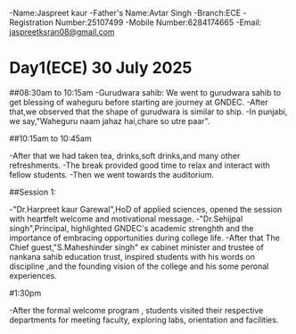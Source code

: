 -Name:Jaspreet kaur
-Father's Name:Avtar Singh
-Branch:ECE
-Registration Number:25107499
-Mobile Number:6284174665
-Email: jaspreetksran08@gmail.com
# Day1(ECE) 30 July 2025

##08:30am to 10:15am -Gurudwara sahib: We went to gurudwara sahib to get blessing of waheguru before starting are journey at GNDEC. -After that,we observed that the shape of gurudwara is similar to ship. -In punjabi, we say,"Waheguru naam jahaz hai,chare so utre paar".

##10:15am to 10:45am

-After that we had taken tea, drinks,soft drinks,and many other refreshments.
-The break provided good time to relax and interact with fellow students. -Then we went towards the auditorium.

##Session 1:

-"Dr.Harpreet kaur Garewal",HoD of applied sciences, opened the session with heartfelt welcome and motivational message. 
-"Dr.Sehijpal singh",Principal, highlighted GNDEC's academic strenghth and the importance of embracing opportunities during college life. 
-After that The Chief guest,"S.Maheshinder singh" ex cabinet minister and trustee of nankana sahib education trust, inspired students with his words on discipline ,and the founding vision of the college and his some peronal experiences.


#1:30pm

-After the formal welcome program , students visited their respective departments for meeting faculty, exploring labs, orientation and facilities.

